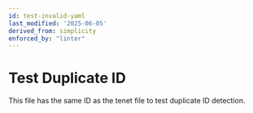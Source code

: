 ```yaml
---
id: test-invalid-yaml
last_modified: '2025-06-05'
derived_from: simplicity
enforced_by: "linter"
---
```


# Test Duplicate ID

This file has the same ID as the tenet file to test duplicate ID detection.